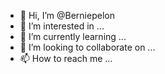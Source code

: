 - 👋 Hi, I’m @Berniepelon
- 👀 I’m interested in ...
- 🌱 I’m currently learning ...
- 💞️ I’m looking to collaborate on ...
- 📫 How to reach me ...

<!---
Berniepelon/Berniepelon is a ✨ special ✨ repository because its `README.md` (this file) appears on your GitHub profile.
You can click the Preview link to take a look at your changes.
--->
